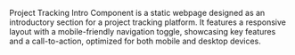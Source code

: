 Project Tracking Intro Component is a static webpage designed as an introductory section for a project tracking platform. It features a responsive layout with a mobile-friendly navigation toggle, showcasing key features and a call-to-action, optimized for both mobile and desktop devices.